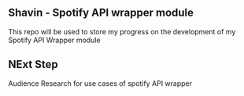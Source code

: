 ## Shavin - Spotify API wrapper module
This repo will be used to store my progress on the development of my Spotify API Wrapper module

## NExt Step 
Audience Research for use cases of spotify API wrapper